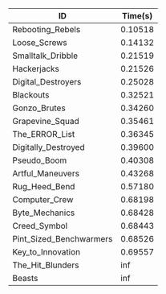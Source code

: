 |ID|Time(s)|
|-|-|
|Rebooting_Rebels|0.10518|
|Loose_Screws|0.14132|
|Smalltalk_Dribble|0.21519|
|Hackerjacks|0.21526|
|Digital_Destroyers|0.25028|
|Blackouts|0.32521|
|Gonzo_Brutes|0.34260|
|Grapevine_Squad|0.35461|
|The_ERROR_List|0.36345|
|Digitally_Destroyed|0.39600|
|Pseudo_Boom|0.40308|
|Artful_Maneuvers|0.43268|
|Rug_Heed_Bend|0.57180|
|Computer_Crew|0.68198|
|Byte_Mechanics|0.68428|
|Creed_Symbol|0.68443|
|Pint_Sized_Benchwarmers|0.68526|
|Key_to_Innovation|0.69557|
|The_Hit_Blunders|inf|
|Beasts|inf|
